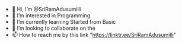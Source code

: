 - 👋 Hi, I’m @SriRamAdusumilli
- 👀 I’m interested in Programming  
- 🌱 I’m currently learning Started from Basic
- 💞️ I’m looking to collaborate on the 
- 📫 How to reach me by this link "https://linktr.ee/SriRamAdusumilli"

<!---
SriRamAdusumilli/SriRamAdusumilli is a ✨ special ✨ repository because its `README.md` (this file) appears on your GitHub profile.
You can click the Preview link to take a look at your changes.
--->
